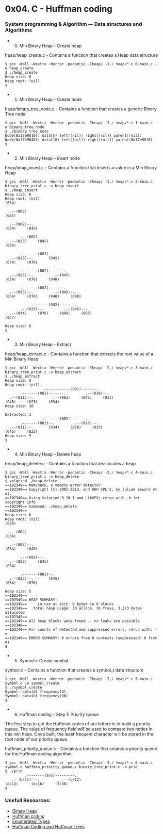 # 0x04. C - Huffman coding
### System programming & Algorithm ― Data structures and Algorithms

* 0) Min Binary Heap - Create heap

heap/heap_create.c -  Contains a function that creates a Heap data structure

```
$ gcc -Wall -Wextra -Werror -pedantic -Iheap/ -I./ heap/*.c 0-main.c -o heap_create
$ ./heap_create
Heap size: 0
Heap root: (nil)
$
```

* 1) Min Binary Heap - Create node

heap/binary_tree_node.c - Contains a function that creates a generic Binary Tree node

```
$ gcc -Wall -Wextra -Werror -pedantic -Iheap/ -I./ heap/*.c 1-main.c -o binary_tree_node
$ ./binary_tree_node
Node(0x17e9010): data(5) left((nil)) right((nil)) parent((nil))
Node(0x17e9040): data(10) left((nil)) right((nil)) parent(0x17e9010)
$
```

* 2) Min Binary Heap - Insert node

heap/heap_insert.c - Contains a function that inserts a value in a Min Binary Heap
```
$ gcc -Wall -Wextra -Werror -pedantic -Iheap/ -I./ heap/*.c 2-main.c binary_tree_print.c -o heap_insert
$ ./heap_insert
Heap size: 0
Heap root: (nil)
(034)

  .--(002)
(034)

  .--(002)--.
(034)     (045)

       .--(002)--.
  .--(023)     (045)
(034)

       .-------(002)--.
  .--(023)--.       (045)
(034)     (076)

       .-------(002)-------.
  .--(023)--.         .--(045)
(034)     (076)     (048)

       .-------(002)-------.
  .--(023)--.         .--(045)--.
(034)     (076)     (048)     (098)

            .-------(002)-------.
       .--(023)--.         .--(045)--.
  .--(034)     (076)     (048)     (098)
(047)

Heap size: 8
$
```

* 3) Min Binary Heap - Extract

heap/heap_extract.c - Contains a function that extracts the root value of a Min Binary Heap

```
$ gcc -Wall -Wextra -Werror -pedantic -Iheap/ -I./ heap/*.c 3-main.c binary_tree_print.c -o heap_extract
$ ./heap_extract
Heap size: 0
Heap root: (nil)
                 .------------(001)-------.
       .-------(002)-------.         .--(028)--.
  .--(011)--.         .--(003)     (076)     (033)
(045)     (023)     (034)
Heap size: 10

Extracted: 1
                 .-------(002)-------.
       .-------(003)--.         .--(028)--.
  .--(011)--.       (034)     (076)     (033)
(045)     (023)
Heap size: 9
$
```

* 4) Min Binary Heap - Delete heap

heap/heap_delete.c - Contains a function that deallocates a heap

```
$ gcc -Wall -Wextra -Werror -pedantic -Iheap/ -I./ heap/*.c 4-main.c binary_tree_print.c -o heap_delete
$ valgrind ./heap_delete
==102349== Memcheck, a memory error detector
==102349== Copyright (C) 2002-2013, and GNU GPL'd, by Julian Seward et al.
==102349== Using Valgrind-3.10.1 and LibVEX; rerun with -h for copyright info
==102349== Command: ./heap_delete
==102349==
Heap size: 0
Heap root: (nil)
(034)

  .--(002)
(034)

  .--(002)--.
(034)     (045)

       .--(002)--.
  .--(023)     (045)
(034)

       .-------(002)--.
  .--(023)--.       (045)
(034)     (076)

Heap size: 5
==102349==
==102349== HEAP SUMMARY:
==102349==     in use at exit: 0 bytes in 0 blocks
==102349==   total heap usage: 30 allocs, 30 frees, 3,373 bytes allocated
==102349==
==102349== All heap blocks were freed -- no leaks are possible
==102349==
==102349== For counts of detected and suppressed errors, rerun with: -v
==102349== ERROR SUMMARY: 0 errors from 0 contexts (suppressed: 0 from 0)
$
```

* 5) Symbols: Create symbol

symbol.c - Contains a function that creates a symbol_t data structure

```
$ gcc -Wall -Wextra -Werror -pedantic -Iheap/ -I./ heap/*.c 5-main.c symbol.c -o symbol_create
$ ./symbol_create
Symbol: data(d) frequency(3)
Symbol: data(H) frequency(98)
$
```

* 6) Huffman coding - Step 1: Priority queue

The first step to get the Huffman codes of our letters is to build a priority queue. The value of frequency field will be used to compare two nodes in this min heap. Once built, the least frequent character will be stored in the root node of our priority queue.

huffman_priority_queue.c - Contains a function that creates a priority queue for the Huffman coding algorithm

```
$ gcc -Wall -Wextra -Werror -pedantic -Iheap/ -I./ heap/*.c 6-main.c symbol.c huffman_priority_queue.c binary_tree_print.c -o prio
$ ./prio
         .--------(a/6)---------.
   .--(b/11)---.          .--(c/12)
(d/13)      (e/16)     (f/36)
$
```
### Usefull Resources:
* [Binary Heap](https://en.wikipedia.org/wiki/Binary_heap)
* [Huffman coding](https://en.wikipedia.org/wiki/Huffman_coding)
* [Enumerated Types](http://www.cs.utah.edu/~germain/PPS/Topics/C_Language/enumerated_types.html)
* [Huffman Coding and Huffman Trees](https://www.youtube.com/watch?v=JsTptu56GM8)
